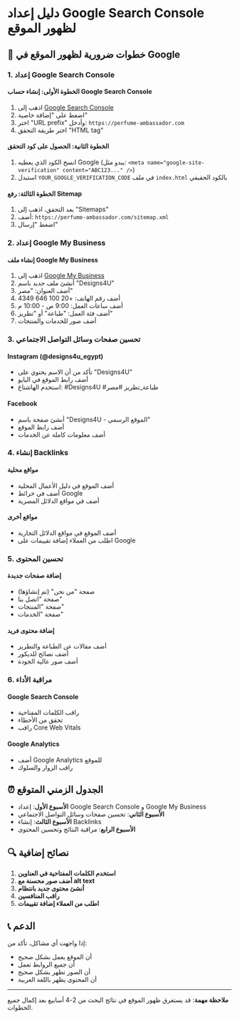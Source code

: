 # دليل إعداد Google Search Console لظهور الموقع

## 🚨 خطوات ضرورية لظهور الموقع في Google

### 1. إعداد Google Search Console

#### الخطوة الأولى: إنشاء حساب Google Search Console
1. اذهب إلى [Google Search Console](https://search.google.com/search-console)
2. اضغط على "إضافة خاصية"
3. اختر "URL prefix" وأدخل: `https://perfume-ambassador.com`
4. اختر طريقة التحقق "HTML tag"

#### الخطوة الثانية: الحصول على كود التحقق
1. انسخ الكود الذي يعطيه Google (يبدو مثل: `<meta name="google-site-verification" content="ABC123..." />`)
2. استبدل `YOUR_GOOGLE_VERIFICATION_CODE` في ملف `index.html` بالكود الحقيقي

#### الخطوة الثالثة: رفع Sitemap
1. بعد التحقق، اذهب إلى "Sitemaps"
2. أضف: `https://perfume-ambassador.com/sitemap.xml`
3. اضغط "إرسال"

### 2. إعداد Google My Business

#### إنشاء ملف Google My Business
1. اذهب إلى [Google My Business](https://business.google.com)
2. أنشئ ملف جديد باسم "Designs4U"
3. أضف العنوان: "مصر"
4. أضف رقم الهاتف: +20 100 646 4349
5. أضف ساعات العمل: 9:00 ص - 10:00 م
6. أضف فئة العمل: "طباعة" أو "تطريز"
7. أضف صور للخدمات والمنتجات

### 3. تحسين صفحات وسائل التواصل الاجتماعي

#### Instagram (@designs4u_egypt)
- تأكد من أن الاسم يحتوي على "Designs4U"
- أضف رابط الموقع في البايو
- استخدم الهاشتاغ: #Designs4U #طباعة_تطريز #مصر

#### Facebook
- أنشئ صفحة باسم "Designs4U - الموقع الرسمي"
- أضف رابط الموقع
- أضف معلومات كاملة عن الخدمات

### 4. إنشاء Backlinks

#### مواقع محلية
- أضف الموقع في دليل الأعمال المحلية
- أضف في خرائط Google
- أضف في مواقع الدلائل المصرية

#### مواقع أخرى
- أضف الموقع في مواقع الدلائل التجارية
- اطلب من العملاء إضافة تقييمات على Google

### 5. تحسين المحتوى

#### إضافة صفحات جديدة
- صفحة "من نحن" (تم إنشاؤها)
- صفحة "اتصل بنا"
- صفحة "المنتجات"
- صفحة "الخدمات"

#### إضافة محتوى فريد
- أضف مقالات عن الطباعة والتطريز
- أضف نصائح للديكور
- أضف صور عالية الجودة

### 6. مراقبة الأداء

#### Google Search Console
- راقب الكلمات المفتاحية
- تحقق من الأخطاء
- راقب Core Web Vitals

#### Google Analytics
- أضف Google Analytics للموقع
- راقب الزوار والسلوك

## ⏰ الجدول الزمني المتوقع

- **الأسبوع الأول**: إعداد Google Search Console و Google My Business
- **الأسبوع الثاني**: تحسين صفحات وسائل التواصل الاجتماعي
- **الأسبوع الثالث**: إنشاء Backlinks
- **الأسبوع الرابع**: مراقبة النتائج وتحسين المحتوى

## 🔍 نصائح إضافية

1. **استخدم الكلمات المفتاحية في العناوين**
2. **أضف صور محسنة مع alt text**
3. **أنشئ محتوى جديد بانتظام**
4. **راقب المنافسين**
5. **اطلب من العملاء إضافة تقييمات**

## 📞 الدعم

إذا واجهت أي مشاكل، تأكد من:
- أن الموقع يعمل بشكل صحيح
- أن جميع الروابط تعمل
- أن الصور تظهر بشكل صحيح
- أن المحتوى يظهر باللغة العربية

---

**ملاحظة مهمة**: قد يستغرق ظهور الموقع في نتائج البحث من 2-4 أسابيع بعد إكمال جميع الخطوات.
